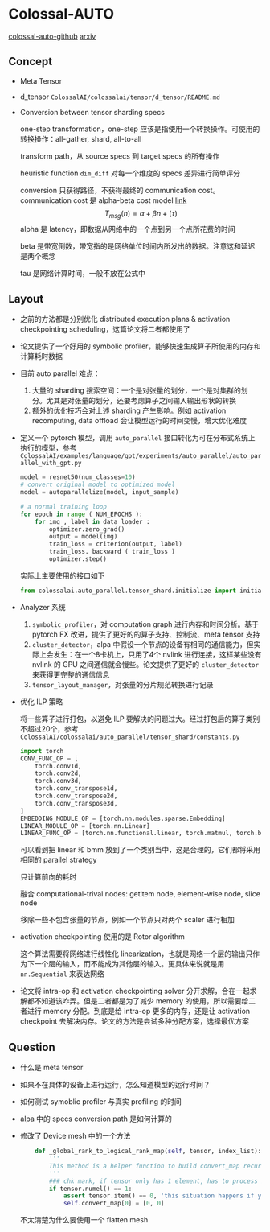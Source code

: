 # Colossal-AUTO

[colossal-auto-github](https://github.com/hpcaitech/ColossalAI/tree/main/colossalai/auto_parallel) [arxiv](https://arxiv.org/abs/2302.02599)

## Concept

- Meta Tensor

- d_tensor `ColossalAI/colossalai/tensor/d_tensor/README.md`

- Conversion between tensor sharding specs

  one-step transformation，one-step 应该是指使用一个转换操作。可使用的转换操作：all-gather, shard, all-to-all

  transform path，从 source specs 到 target specs 的所有操作

  heuristic function `dim_diff` 对每一个维度的 specs 差异进行简单评分

  conversion 只获得路径，不获得最终的 communication cost。communication cost 是 alpha-beta cost model [link](https://downey.io/notes/omscs/cse6220/distributed-memory-model-mpi-collectives/)
  $$
  T_{msg}(n) = \alpha +\beta n + (\tau)
  $$
  alpha 是 latency，即数据从网络中的一个点到另一个点所花费的时间

  beta 是带宽倒数，带宽指的是网络单位时间内所发出的数据。注意这和延迟是两个概念

  tau 是网络计算时间，一般不放在公式中

## Layout

- 之前的方法都是分别优化 distributed execution plans & activation checkpointing scheduling，这篇论文将二者都使用了

- 论文提供了一个好用的 symbolic profiler，能够快速生成算子所使用的内存和计算耗时数据

- 目前 auto parallel 难点：

  1. 大量的 sharding 搜索空间：一个是对张量的划分，一个是对集群的划分。尤其是对张量的划分，还要考虑算子之间输入输出形状的转换
  2. 额外的优化技巧会对上述 sharding 产生影响。例如 activation recomputing, data offload 会让模型运行的时间变慢，增大优化难度

- 定义一个 pytorch 模型，调用 `auto_parallel` 接口转化为可在分布式系统上执行的模型，参考 `ColossalAI/examples/language/gpt/experiments/auto_parallel/auto_parallel_with_gpt.py`

  ```python 
  model = resnet50(num_classes=10)
  # convert original model to optimized model
  model = autoparallelize(model, input_sample)
  
  # a normal training loop
  for epoch in range ( NUM_EPOCHS ):
      for img , label in data_loader :
          optimizer.zero_grad()
          output = model(img)
          train_loss = criterion(output, label)
          train_loss. backward ( train_loss )
          optimizer.step()
  ```

  实际上主要使用的接口如下

  ```python
  from colossalai.auto_parallel.tensor_shard.initialize import initialize_model
  ```

- Analyzer 系统

  1. `symbolic_profiler`，对 computation graph 进行内存和时间分析。基于 pytorch FX 改进，提供了更好的的算子支持、控制流、meta tensor 支持
  2. `cluster_detector`，alpa 中假设一个节点的设备有相同的通信能力，但实际上会发生：在一个8卡机上，只用了4个 nvlink 进行连接，这样某些没有 nvlink 的 GPU 之间通信就会慢些。论文提供了更好的 `cluster_detector` 来获得更完整的通信信息
  3. `tensor_layout_manager`，对张量的分片规范转换进行记录

- 优化 ILP 策略

  将一些算子进行打包，以避免 ILP 要解决的问题过大。经过打包后的算子类别不超过20个，参考 `ColossalAI/colossalai/auto_parallel/tensor_shard/constants.py`

  ```python
  import torch
  CONV_FUNC_OP = [
      torch.conv1d,
      torch.conv2d,
      torch.conv3d,
      torch.conv_transpose1d,
      torch.conv_transpose2d,
      torch.conv_transpose3d,
  ]
  EMBEDDING_MODULE_OP = [torch.nn.modules.sparse.Embedding]
  LINEAR_MODULE_OP = [torch.nn.Linear]
  LINEAR_FUNC_OP = [torch.nn.functional.linear, torch.matmul, torch.bmm]
  ```

  可以看到把 linear 和 bmm 放到了一个类别当中，这是合理的，它们都将采用相同的 parallel strategy

  只计算前向的耗时

  融合 computational-trival nodes: getitem node, element-wise node, slice node

  移除一些不包含张量的节点，例如一个节点只对两个 scaler 进行相加

- activation checkpointing 使用的是 Rotor algorithm

  这个算法需要将网络进行线性化 linearization，也就是网络一个层的输出只作为下一个层的输入，而不能成为其他层的输入。更具体来说就是用 `nn.Sequential` 来表达网络

- 论文将 intra-op 和 activation checkpointing solver 分开求解，合在一起求解都不知道该咋弄。但是二者都是为了减少 memory 的使用，所以需要给二者进行 memory 分配。到底是给 intra-op 更多的内存，还是让 activation checkpoint 去解决内存。论文的方法是尝试多种分配方案，选择最优方案

## Question

- 什么是 meta tensor

- 如果不在具体的设备上进行运行，怎么知道模型的运行时间？

- 如何测试 symoblic profiler 与真实 profiling 的时间

- alpa 中的 specs conversion path 是如何计算的

- 修改了 Device mesh 中的一个方法

  ```python
      def _global_rank_to_logical_rank_map(self, tensor, index_list):
          '''
          This method is a helper function to build convert_map recursively.
          '''
          ### chk mark, if tensor only has 1 element, has to process individually
          if tensor.numel() == 1:
              assert tensor.item() == 0, 'this situation happens if you only have one GPU, but give wrong index'
              self.convert_map[0] = [0, 0]
  ```

  不太清楚为什么要使用一个 flatten mesh